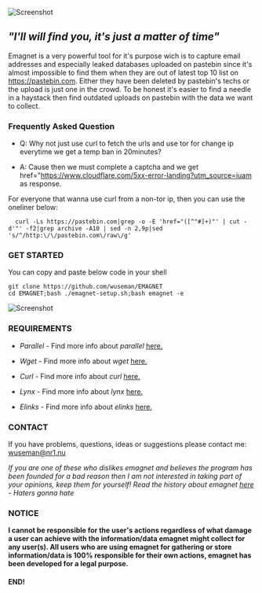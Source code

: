 ![Screenshot](https://nr1.nu/emagnet-banner.png)

## _"I'll will find you, it's just a matter of time"_

Emagnet is a very powerful tool for it's purpose wich is to capture email addresses and especially leaked databases uploaded on pastebin since it's almost impossible to find them when they are out of latest top 10 list on https://pastebin.com. Either they have been deleted by pastebin's techs or the upload is just one in the crowd. To be honest it's easier to find a needle in a haystack then find outdated uploads on pastebin with the data we want to collect.

### Frequently Asked Question

- Q: Why not just use curl to fetch the urls and use tor for change ip everytime we get a temp ban in 20minutes?

- A: Cause then we must complete a captcha and we get href="https://www.cloudflare.com/5xx-error-landing?utm_source=iuam as response. 

For everyone that wanna use curl from a non-tor ip, then you can use the oneliner below:

      curl -Ls https://pastebin.com|grep -o -E 'href="([^"#]+)"' | cut -d'"' -f2|grep archive -A10 | sed -n 2,9p|sed 's/^/http:\/\/pastebin.com\/raw\/g' 


### GET STARTED

  You can copy and paste below code in your shell 

    git clone https://github.com/wuseman/EMAGNET
    cd EMAGNET;bash ./emagnet-setup.sh;bash emagnet -e
    
 ![Screenshot](https://nr1.nu/emagnet-howto.gif)

### REQUIREMENTS

- _Parallel_ - Find more info about _parallel_ [here.](https://www.gnu.org/software/parallel/)

- _Wget_     - Find more info about _wget_ [here.](https://www.gnu.org/software/wget/)

- _Curl_    - Find more info about _curl_ [here.](https://github.com/curl/curl)

- _Lynx_     - Find more info about _lynx_ [here.](https://lynx.browser.org/)

- _Elinks_   - Find more info about _elinks_ [here.](http://elinks.or.cz/)

### CONTACT 

  If you have problems, questions, ideas or suggestions please contact me: wuseman@nr1.nu

_If you are one of these who dislikes emagnet and believes the program has been founded for a bad reason then I am not interested in taking part of your opinions, keep them
for yourself! Read the history about emagnet [here](https://github.com/wuseman/EMAGNET/wiki/About) - Haters gonna hate_

### NOTICE

**I cannot be responsible for the user's actions regardless of what damage a user can achieve with the information/data emagnet might collect for any user(s). All users who are 
using emagnet for gathering or store information/data is 100% responsible for their own actions, emagnet has been developed for a legal purpose.**

#### END!




